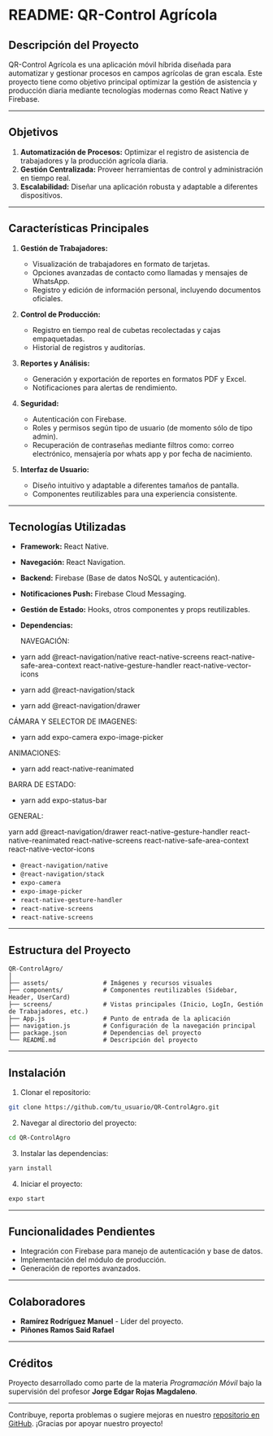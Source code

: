 # README: QR-Control Agrícola

## Descripción del Proyecto

QR-Control Agrícola es una aplicación móvil híbrida diseñada para automatizar y gestionar procesos en campos agrícolas de gran escala. Este proyecto tiene como objetivo principal optimizar la gestión de asistencia y producción diaria mediante tecnologías modernas como React Native y Firebase.

---

## Objetivos

1. **Automatización de Procesos:** Optimizar el registro de asistencia de trabajadores y la producción agrícola diaria.
2. **Gestión Centralizada:** Proveer herramientas de control y administración en tiempo real.
3. **Escalabilidad:** Diseñar una aplicación robusta y adaptable a diferentes dispositivos.

---

## Características Principales

1. **Gestión de Trabajadores:**
   - Visualización de trabajadores en formato de tarjetas.
   - Opciones avanzadas de contacto como llamadas y mensajes de WhatsApp.
   - Registro y edición de información personal, incluyendo documentos oficiales.

2. **Control de Producción:**
   - Registro en tiempo real de cubetas recolectadas y cajas empaquetadas.
   - Historial de registros y auditorías.

3. **Reportes y Análisis:**
   - Generación y exportación de reportes en formatos PDF y Excel.
   - Notificaciones para alertas de rendimiento.

4. **Seguridad:**
   - Autenticación con Firebase.
   - Roles y permisos según tipo de usuario (de momento sólo de tipo admin).
   - Recuperación de contraseñas mediante filtros como: correo electrónico, mensajería por whats app y por fecha de nacimiento.

5. **Interfaz de Usuario:**
   - Diseño intuitivo y adaptable a diferentes tamaños de pantalla.
   - Componentes reutilizables para una experiencia consistente.

---

## Tecnologías Utilizadas

- **Framework:** React Native.
- **Navegación:** React Navigation.
- **Backend:** Firebase (Base de datos NoSQL y autenticación).
- **Notificaciones Push:** Firebase Cloud Messaging.
- **Gestión de Estado:** Hooks, otros componentes y props reutilizables.
  
- **Dependencias:**

  NAVEGACIÓN:
-   yarn add @react-navigation/native react-native-screens react-native-safe-area-context react-native-gesture-handler react-native-vector-icons
-   yarn add @react-navigation/stack
-   yarn add @react-navigation/drawer

  CÁMARA Y SELECTOR DE IMAGENES:
  
-   yarn add expo-camera expo-image-picker

ANIMACIONES:

-   yarn add react-native-reanimated

BARRA DE ESTADO:

-   yarn add expo-status-bar

GENERAL:

yarn add @react-navigation/drawer react-native-gesture-handler react-native-reanimated react-native-screens react-native-safe-area-context react-native-vector-icons
  - `@react-navigation/native`
  - `@react-navigation/stack`
  - `expo-camera`
  - `expo-image-picker`
  - `react-native-gesture-handler`
  - `react-native-screens`
  - `react-native-screens`
---

## Estructura del Proyecto

```plaintext
QR-ControlAgro/
│
├── assets/               # Imágenes y recursos visuales
├── components/           # Componentes reutilizables (Sidebar, Header, UserCard)
├── screens/              # Vistas principales (Inicio, LogIn, Gestión de Trabajadores, etc.)
├── App.js                # Punto de entrada de la aplicación
├── navigation.js         # Configuración de la navegación principal
├── package.json          # Dependencias del proyecto
└── README.md             # Descripción del proyecto
```

---

## Instalación

1. Clonar el repositorio:

```bash
git clone https://github.com/tu_usuario/QR-ControlAgro.git
```

2. Navegar al directorio del proyecto:

```bash
cd QR-ControlAgro
```

3. Instalar las dependencias:

```bash
yarn install
```

4. Iniciar el proyecto:

```bash
expo start
```

---

## Funcionalidades Pendientes

- Integración con Firebase para manejo de autenticación y base de datos.
- Implementación del módulo de producción.
- Generación de reportes avanzados.

---

## Colaboradores

- **Ramírez Rodríguez Manuel** - Líder del proyecto.
- **Piñones Ramos Said Rafael**

---

## Créditos

Proyecto desarrollado como parte de la materia *Programación Móvil* bajo la supervisión del profesor **Jorge Edgar Rojas Magdaleno**.

---

Contribuye, reporta problemas o sugiere mejoras en nuestro [repositorio en GitHub](https://github.com/tu_usuario/QR-ControlAgro). ¡Gracias por apoyar nuestro proyecto!
